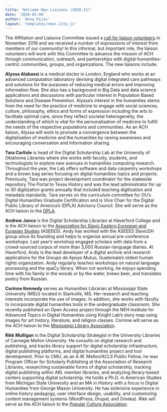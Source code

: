 ```yaml
---
title: 'Welcome New Liaisons (2020-21)'
date: '2020-03-04'
author: 'Anna Kijas'
layout: 'templates/news.11ty.js'
---
```

The Affiliation and Liaisons Committee issued a [call for liaison volunteers](/news/2019/11/call-for-liaison-volunteers/) in November 2019 and we received a number of expressions of interest from members of our community! In this informal, but important role, the liaison volunteers will work with this Committee to advance the mission of ACH through communication, outreach, and partnerships with digital humanities-centric communities, groups, and organizations. The new liaisons include:

**Alyssa Alabassi** is a medical doctor in London, England who works at an advanced computation laboratory devising digital integrated care pathways and solutions for the purposes of reducing medical errors and improving information flow. She also has a background in Big Data and data science applications and discussions with particular interest in Population Based Solutions and Disease Prevention. Alyssa’s interest in the humanities stems from the need for the practice of medicine to engage with social sciences, culture, philosophy, ethics and forms of expression including the arts to facilitate optimal care, since they reflect societal heterogeneity, the understanding of which is vital for the personalisation of medicine to fulfill the needs of the respective populations and communities. As an ACH liaison, Alyssa will work to promote a convergence between the digitalisation of medicine and the humanities by raising awareness and encouraging conversation and information sharing.

**Tara Carlisle** is head of the Digital Scholarship Lab at the University of Oklahoma Libraries where she works with faculty, students, and technologists to explore new avenues in humanities computing research. Throughout the year, the Lab offers software and data carpentry workshops and a brown bag series focusing on digital humanities topics and projects. Previously, Tara was project development coordinator for the statewide repository The Portal to Texas History and was the lead administrator for up to 30 digitization grants annually that included teaching digitization and metadata standards. Tara serves on the curriculum committee for OU’s Digital Humanities Graduate Certification and is Vice Chair for the Digital Public Library of America’s (DPLA) Advisory Council. She will serve as the ACH liaison to the [DPLA](https://dp.la/).

**Andrew Janco** is the Digital Scholarship Librarian at Haverford College and is the ACH liaison to the [Association for Slavic Eastern European and Eurasian Studies](https://www.aseees.org/) (ASEEES). Andy has worked with the ASEEES SlavicDH group since its founding and helps to organize annual pre-conference workshops. Last year’s workshop engaged scholars with data from a crowd-sourced corpus of more than 3,000 Russian-language diaries. At Haverford, Andy is the lead developer of a digital archive and research applications for the Groupo de Apoyo Mutuo, Guatemala’s oldest human rights organization. Andy regularly teaches workshops on natural language processing and the spaCy library. When not working, he enjoys spending time with his family in the woods or by the water, brews beer, and translates poetry from Russian.

**Corinne Kennedy** serves as Humanities Librarian at Mississippi State University (MSU) located in Starkville, MS. Her research and teaching interests incorporate the use of images. In addition, she works with faculty to incorporate digital humanities tools in the undergraduate classroom. She recently published an Open Access project through the NEH Institute for Advanced Topics in Digital Humanities using Knight Lab’s story map using images for art history, literature, and religion classes. Corinne will serve as the ACH liaison to the [Mississippi Library Association](http://www.misslib.org/).

**Rikk Mulligan** is the Digital Scholarship Strategist in the University Libraries of Carnegie Mellon University. He consults on digital research and publishing, and tracks library support for digital scholarship infrastructure, digital publishing platforms, and digital humanities project and tool development. Prior to CMU, as an A.W. Mellon/ACLS Public Fellow, he was Program Officer for Scholarly Publishing at the Association of Research Libraries, researching sustainable forms of digital scholarship, tracking digital publishing within ARL member libraries, and analyzing library-based centers supporting digital scholarship. He holds a Ph.D. in American Studies from Michigan State University and an MA in History with a focus in Digital Humanities from George Mason University. He has extensive experience in online history pedagogy, user interface design, usability, and customizing content management systems (WordPress, Drupal, and Omeka). Rikk will serve as the ACH liaison to the [Popular Culture Association](https://pcaaca.org/).
